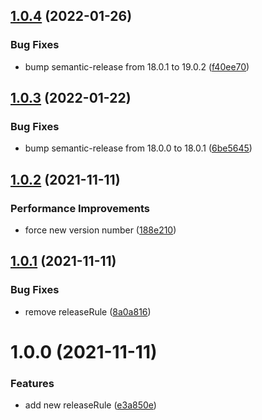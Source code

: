 ## [1.0.4](https://github.com/anders1101/semantic-release-configuration/compare/1.0.3...1.0.4) (2022-01-26)


### Bug Fixes

* bump semantic-release from 18.0.1 to 19.0.2 ([f40ee70](https://github.com/anders1101/semantic-release-configuration/commit/f40ee700a1ca59e8de2e7ab6074e7ccffc63bf6b))

## [1.0.3](https://github.com/anders1101/semantic-release-configuration/compare/1.0.2...1.0.3) (2022-01-22)


### Bug Fixes

* bump semantic-release from 18.0.0 to 18.0.1 ([6be5645](https://github.com/anders1101/semantic-release-configuration/commit/6be5645acc7a1816e8fac200b8e842da2dda910e))

## [1.0.2](https://github.com/anders1101/semantic-release-configuration/compare/1.0.1...1.0.2) (2021-11-11)


### Performance Improvements

* force new version number ([188e210](https://github.com/anders1101/semantic-release-configuration/commit/188e2105b04dc30935e89f2c965ea10fa5deaaec))

## [1.0.1](https://github.com/anders1101/semantic-release-configuration/compare/1.0.0...1.0.1) (2021-11-11)


### Bug Fixes

* remove releaseRule ([8a0a816](https://github.com/anders1101/semantic-release-configuration/commit/8a0a81645a319e891a733cde0c1ae3d2170707e5))

# 1.0.0 (2021-11-11)


### Features

* add new releaseRule ([e3a850e](https://github.com/anders1101/semantic-release-configuration/commit/e3a850e4594f1d9f480cb612333e6b911208c20c))
